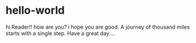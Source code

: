# hello-world
hi Reader!!
     how are you? i hope you are good.
     A journey of thousand miles starts with a single step.
     Have a great day....
